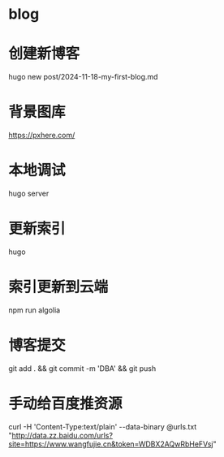 # blog

# 创建新博客
hugo new post/2024-11-18-my-first-blog.md

# 背景图库
https://pxhere.com/

# 本地调试
hugo server

# 更新索引
hugo

# 索引更新到云端
npm run algolia

# 博客提交
git add . && git commit -m 'DBA' && git push

# 手动给百度推资源
curl -H 'Content-Type:text/plain' --data-binary @urls.txt "http://data.zz.baidu.com/urls?site=https://www.wangfujie.cn&token=WDBX2AQwRbHeFVsj"